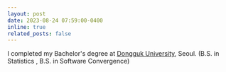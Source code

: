 ```yaml
---
layout: post
date: 2023-08-24 07:59:00-0400
inline: true
related_posts: false
---
```


I completed my Bachelor's degree at [Dongguk University](https://www.dongguk.edu/), Seoul.
(B.S. in Statistics , B.S. in Software Convergence)